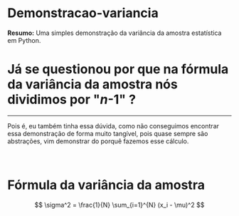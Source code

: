 # Demonstracao-variancia
**Resumo:** Uma simples demonstração da variância da amostra estatística em Python.

# Já se questionou por que na fórmula da variância da amostra nós dividimos por "_n_-1" ?

---

Pois é, eu também tinha essa dúvida, como não conseguimos encontrar essa demonstração de forma muito tangível, pois quase sempre são abstrações, vim demonstrar do porquê fazemos esse cálculo.
<br>
<br>
<br>

# **Fórmula da variância da amostra**

$$ \sigma^2 = \frac{1}{N} \sum_{i=1}^{N} (x_i - \mu)^2 $$
